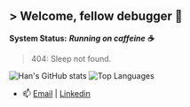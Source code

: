 ## > Welcome, fellow debugger 👋
**System Status:** ***Running on caffeine ☕***  
> 404: Sleep not found.

![Han's GitHub stats](http://readme-stats-smoky-seven.vercel.app/api?username=han-nwin&show_icons=true&theme=catppuccin_mocha)
![Top Languages](https://readme-stats-smoky-seven.vercel.app/api/top-langs/?username=han-nwin&hide=tex,html,css&hide_progress=true&show_icons=true&theme=catppuccin_mocha)


- 📫 [Email](mailto:hannguyen.win@gmail.com) | [Linkedin](https://www.linkedin.com/in/tan-han-nguyen/)
